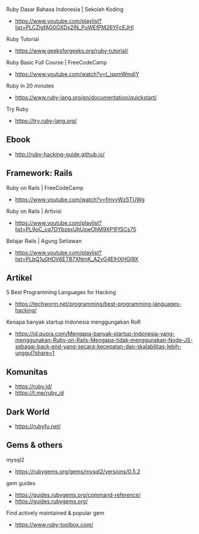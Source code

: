 
Ruby Dasar Bahasa Indonesia | Sekolah Koding
- https://www.youtube.com/playlist?list=PLCZlgfAG0GXDx2lN_PuWEfPM26YFcEJHI

Ruby Tutorial
- https://www.geeksforgeeks.org/ruby-tutorial/

Ruby Basic Full Course | FreeCodeCamp
- https://www.youtube.com/watch?v=t_ispmWmdjY

Ruby in 20 minutes
- https://www.ruby-lang.org/en/documentation/quickstart/

Try Ruby
- https://try.ruby-lang.org/

## Ebook

- http://ruby-hacking-guide.github.io/

## Framework: Rails

Ruby on Rails | FreeCodeCamp
- https://www.youtube.com/watch?v=fmyvWz5TUWg

Ruby on Rails | Artivisi
- https://www.youtube.com/playlist?list=PL9oC_cq7OYbzexUhUswOhM9XP1FfSCs75

Belajar Rails | Agung Setiawan
- https://www.youtube.com/playlist?list=PLbQ1u0HDV6ETB7XNmK_A2yG4ElHXHGl9X

## Artikel

5 Best Programming Languages for Hacking
- https://techworm.net/programming/best-programming-languages-hacking/

Kenapa banyak startup Indonesia menggungakan RoR
- https://id.quora.com/Mengapa-banyak-startup-Indonesia-yang-menggunakan-Ruby-on-Rails-Mengapa-tidak-menggunakan-Node-JS-sebagai-back-end-yang-secara-kecepatan-dan-skalabilitas-lebih-unggul?share=1

## Komunitas

- https://ruby.id/
- https://t.me/ruby_id

## Dark World

- https://rubyfu.net/

## Gems & others

mysql2
- https://rubygems.org/gems/mysql2/versions/0.5.2

gem guides
- https://guides.rubygems.org/command-reference/
- https://guides.rubygems.org/

Find actively maintained & popular gem
- https://www.ruby-toolbox.com/
